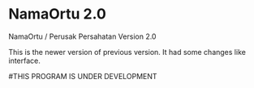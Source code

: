 # NamaOrtu 2.0
NamaOrtu / Perusak Persahatan Version 2.0

This is the newer version of previous version.
It had some changes like interface.

#THIS PROGRAM IS UNDER DEVELOPMENT
